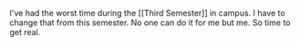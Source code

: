 I've had the worst time during the [[Third Semester]] in campus. I have to change that from this semester. No one can do it for me but me. So time to get real.


